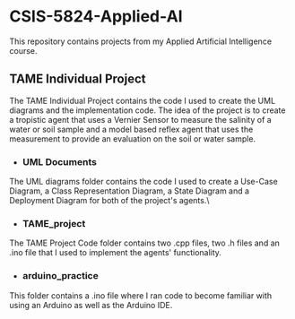 # CSIS-5824-Applied-AI

This repository contains projects from my Applied Artificial Intelligence course.

## TAME Individual Project

The TAME Individual Project contains the code I used to create the UML diagrams and the implementation code. The idea of the project is to create a tropistic agent that uses a Vernier Sensor to measure the salinity of a water or soil sample and a model based reflex agent that uses the measurement to provide an evaluation on the soil or water sample.

- ### UML Documents
The UML diagrams folder contains the code I used to create a Use-Case Diagram, a Class Representation Diagram, a State Diagram and a Deployment Diagram for both of the project's agents.\

- ### TAME_project 
The TAME Project Code folder contains two .cpp files, two .h files and an .ino file that I used to implement the agents' functionality. 

- ### arduino_practice
This folder contains a .ino file where I ran code to become familiar with using an Arduino as well as the Arduino IDE.

 